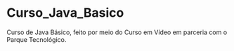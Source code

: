 # Curso_Java_Basico
Curso de Java Básico, feito por meio do Curso em Vídeo em parceria com o Parque Tecnológico.
